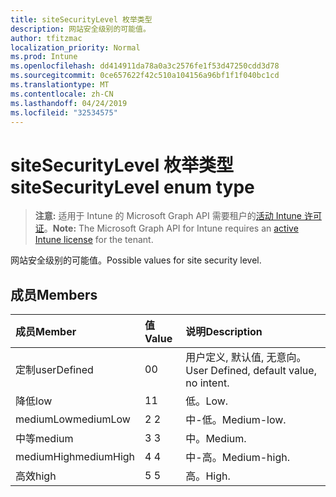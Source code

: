 ```yaml
---
title: siteSecurityLevel 枚举类型
description: 网站安全级别的可能值。
author: tfitzmac
localization_priority: Normal
ms.prod: Intune
ms.openlocfilehash: dd414911da78a0a3c2576fe1f53d47250cdd3d78
ms.sourcegitcommit: 0ce657622f42c510a104156a96bf1f1f040bc1cd
ms.translationtype: MT
ms.contentlocale: zh-CN
ms.lasthandoff: 04/24/2019
ms.locfileid: "32534575"
---
```

# <a name="sitesecuritylevel-enum-type"></a><span data-ttu-id="53233-103">siteSecurityLevel 枚举类型</span><span class="sxs-lookup"><span data-stu-id="53233-103">siteSecurityLevel enum type</span></span>

> <span data-ttu-id="53233-104">**注意:** 适用于 Intune 的 Microsoft Graph API 需要租户的[活动 Intune 许可证](https://go.microsoft.com/fwlink/?linkid=839381)。</span><span class="sxs-lookup"><span data-stu-id="53233-104">**Note:** The Microsoft Graph API for Intune requires an [active Intune license](https://go.microsoft.com/fwlink/?linkid=839381) for the tenant.</span></span>

<span data-ttu-id="53233-105">网站安全级别的可能值。</span><span class="sxs-lookup"><span data-stu-id="53233-105">Possible values for site security level.</span></span>

## <a name="members"></a><span data-ttu-id="53233-106">成员</span><span class="sxs-lookup"><span data-stu-id="53233-106">Members</span></span>
|<span data-ttu-id="53233-107">成员</span><span class="sxs-lookup"><span data-stu-id="53233-107">Member</span></span>|<span data-ttu-id="53233-108">值</span><span class="sxs-lookup"><span data-stu-id="53233-108">Value</span></span>|<span data-ttu-id="53233-109">说明</span><span class="sxs-lookup"><span data-stu-id="53233-109">Description</span></span>|
|:---|:---|:---|
|<span data-ttu-id="53233-110">定制</span><span class="sxs-lookup"><span data-stu-id="53233-110">userDefined</span></span>|<span data-ttu-id="53233-111">0</span><span class="sxs-lookup"><span data-stu-id="53233-111">0</span></span>|<span data-ttu-id="53233-112">用户定义, 默认值, 无意向。</span><span class="sxs-lookup"><span data-stu-id="53233-112">User Defined, default value, no intent.</span></span>|
|<span data-ttu-id="53233-113">降低</span><span class="sxs-lookup"><span data-stu-id="53233-113">low</span></span>|<span data-ttu-id="53233-114">1</span><span class="sxs-lookup"><span data-stu-id="53233-114">1</span></span>|<span data-ttu-id="53233-115">低。</span><span class="sxs-lookup"><span data-stu-id="53233-115">Low.</span></span>|
|<span data-ttu-id="53233-116">mediumLow</span><span class="sxs-lookup"><span data-stu-id="53233-116">mediumLow</span></span>|<span data-ttu-id="53233-117">2 </span><span class="sxs-lookup"><span data-stu-id="53233-117">2</span></span>|<span data-ttu-id="53233-118">中-低。</span><span class="sxs-lookup"><span data-stu-id="53233-118">Medium-low.</span></span>|
|<span data-ttu-id="53233-119">中等</span><span class="sxs-lookup"><span data-stu-id="53233-119">medium</span></span>|<span data-ttu-id="53233-120">3 </span><span class="sxs-lookup"><span data-stu-id="53233-120">3</span></span>|<span data-ttu-id="53233-121">中。</span><span class="sxs-lookup"><span data-stu-id="53233-121">Medium.</span></span>|
|<span data-ttu-id="53233-122">mediumHigh</span><span class="sxs-lookup"><span data-stu-id="53233-122">mediumHigh</span></span>|<span data-ttu-id="53233-123">4 </span><span class="sxs-lookup"><span data-stu-id="53233-123">4</span></span>|<span data-ttu-id="53233-124">中-高。</span><span class="sxs-lookup"><span data-stu-id="53233-124">Medium-high.</span></span>|
|<span data-ttu-id="53233-125">高效</span><span class="sxs-lookup"><span data-stu-id="53233-125">high</span></span>|<span data-ttu-id="53233-126">5 </span><span class="sxs-lookup"><span data-stu-id="53233-126">5</span></span>|<span data-ttu-id="53233-127">高。</span><span class="sxs-lookup"><span data-stu-id="53233-127">High.</span></span>|



